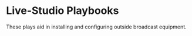# Live-Studio Playbooks

These plays aid in installing and configuring outside broadcast equipment.
